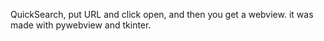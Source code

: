 QuickSearch, put URL and click open, and then you get a webview.
it was made with pywebview and tkinter.
